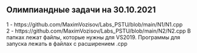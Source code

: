 <h2>Олимпиандные задачи на 30.10.2021</h2>
1 - https://github.com/MaximVozisov/Labs_PSTU/blob/main/N1/N1.cpp<br>
2 - https://github.com/MaximVozisov/Labs_PSTU/blob/main/N2/N2.cpp
В папках лежат файлы, которые нужны для VS2019. Программы для запуска лежать в файлах с расширением .cpp
